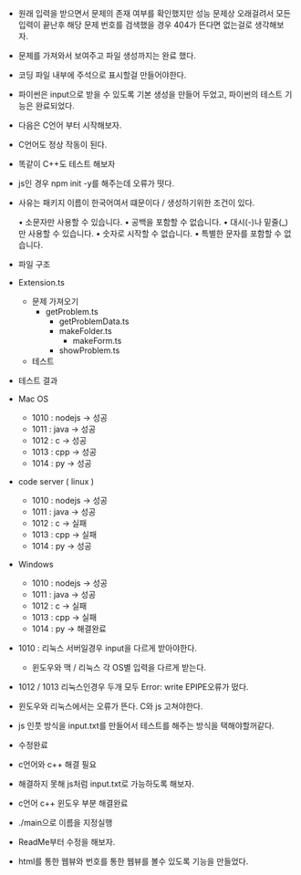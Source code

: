 -   원래 입력을 받으면서 문제의 존재 여부를 확인했지만 성능 문제상 오래걸려서 모든 입력이 끝난후 해당 문제 번호를 검색했을 경우 404가 뜬다면 없는걸로 생각해보자.

-   문제를 가져와서 보여주고 파일 생성까지는 완료 했다.
-   코딩 파일 내부에 주석으로 표시할걸 만들어야한다.

-   파이썬은 input으로 받을 수 있도록 기본 생성을 만들어 두었고, 파이썬의 테스트 기능은 완료되었다.
-   다음은 C언어 부터 시작해보자.

-   C언어도 정상 작동이 된다.
-   똑같이 C++도 테스트 해보자

-   js인 경우 npm init -y를 해주는데 오류가 떳다.
-   사유는 패키지 이름이 한국어여서 떄문이다 / 생성하기위한 조건이 있다.

    • 소문자만 사용할 수 있습니다.
    • 공백을 포함할 수 없습니다.
    • 대시(-)나 밑줄(\_)만 사용할 수 있습니다.
    • 숫자로 시작할 수 없습니다.
    • 특별한 문자를 포함할 수 없습니다.

-   파일 구조
-   Extension.ts

    -   문제 가져오기
        -   getProblem.ts
            -   getProblemData.ts
            -   makeFolder.ts
                -   makeForm.ts
            -   showProblem.ts
    -   테스트

-   테스트 결과

-   Mac OS

    -   1010 : nodejs -> 성공
    -   1011 : java -> 성공
    -   1012 : c -> 성공
    -   1013 : cpp -> 성공
    -   1014 : py -> 성공

-   code server ( linux )

    -   1010 : nodejs -> 성공
    -   1011 : java -> 성공
    -   1012 : c -> 실패
    -   1013 : cpp -> 실패
    -   1014 : py -> 성공

-   Windows

    -   1010 : nodejs -> 성공
    -   1011 : java -> 성공
    -   1012 : c -> 실패
    -   1013 : cpp -> 실패
    -   1014 : py -> 해결완료

-   1010 : 리눅스 서버일경우 input을 다르게 받아야한다.
    -   윈도우와 맥 / 리눅스 각 OS별 입력을 다르게 받는다.
-   1012 / 1013 리눅스인경우 두개 모두 Error: write EPIPE오류가 떴다.

-   윈도우와 리눅스에서는 오류가 뜬다. C와 js 고쳐야한다.

-   js 인풋 방식을 input.txt를 만들어서 테스트를 해주는 방식을 택해야할꺼같다.

-   수정완료
-   c언어와 c++ 해결 필요
-   해결하지 못해 js처럼 input.txt로 가능하도록 해보자.

-   c언어 c++ 윈도우 부분 해결완료
-   ./main으로 이름을 지정실행

-   ReadMe부터 수정을 해보자.

-   html를 통한 웹뷰와 번호를 통한 웹뷰를 볼수 있도록 기능을 만들었다.
